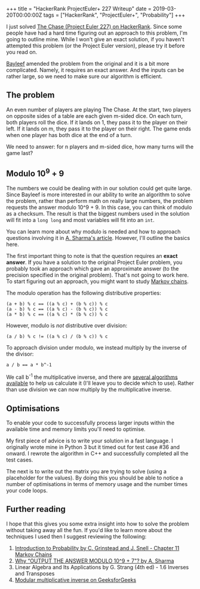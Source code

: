 +++
title = "HackerRank ProjectEuler+ 227 Writeup"
date = 2019-03-20T00:00:00Z
tags = ["HackerRank", "ProjectEuler+", "Probability"]
+++

I just solved [The Chase (Project Euler 227) on HackerRank](https://www.hackerrank.com/contests/projecteuler/challenges/euler227). Since some people have had a hard time figuring out an approach to this problem, I'm going to outline mine. While I won't give an exact solution, if you haven't attempted this problem (or the Project Euler version), please try it before you read on. 

[Bayleef](https://www.hackerrank.com/profile/bayleef) amended the problem from the original and it is a bit more complicated. Namely, it requires an exact answer. And the inputs can be rather large, so we need to make sure our algorithm is efficient.

## The problem
An even number of players are playing The Chase. At the start, two players on opposite sides of a table are each given m-sided dice. On each turn, both players roll the dice. If it lands on 1, they pass it to the player on their left. If it lands on m, they pass it to the player on their right. The game ends when one player has both dice at the end of a turn.

We need to answer: for n players and m-sided dice, how many turns will the game last?

## Modulo 10<sup>9</sup> + 9
The numbers we could be dealing with in our solution could get quite large. Since Bayleef is more interested in our ability to write an algorithm to solve the problem, rather than perform math on really large numbers, the problem requests the answer modulo 10^9 + 9. In this case, you can think of modulo as a checksum. The result is that the biggest numbers used in the solution will fit into a `long long` and most variables will fit into an `int`.

You can learn more about why modulo is needed and how to approach questions involving it in [A. Sharma's article](https://www.hackerearth.com/practice/notes/abhinav92003/why-output-the-answer-modulo-109-7/). However, I'll outline the basics here.

The first important thing to note is that the question requires an **exact answer**. If you have a solution to the original Project Euler problem, you probably took an approach which gave an approximate answer (to the precision specified in the original problem). That's not going to work here. To start figuring out an approach, you might want to study [Markov chains](http://www.dartmouth.edu/~chance/teaching_aids/books_articles/probability_book/amsbook.mac.pdf).

The modulo operation has the following distributive properties:
```
(a + b) % c == ((a % c) + (b % c)) % c
(a - b) % c == ((a % c) - (b % c)) % c
(a * b) % c == ((a % c) * (b % c)) % c
```

However, modulo is *not* distributive over division:
```
(a / b) % c != ((a % c) / (b % c)) % c
```

To approach division under modulo, we instead multiply by the inverse of the divisor: 
```
a / b == a * b^-1
```

We call b<sup>-1</sup> the multiplicative inverse, and there are [several algorithms available](https://www.geeksforgeeks.org/multiplicative-inverse-under-modulo-m/) to help us calculate it (I'll leave you to decide which to use). Rather than use division we can now multiply by the multiplicative inverse.

## Optimisations
To enable your code to successfully process larger inputs within the available time and memory limits you'll need to optimise. 

My first piece of advice is to write your solution in a fast language. I originally wrote mine in Python 3 but it timed out for test case #36 and onward. I rewrote the algorithm in C++ and successfully completed all the test cases. 

The next is to write out the matrix you are trying to solve (using a placeholder for the values). By doing this you should be able to notice a number of optimisations in terms of memory usage and the number times your code loops.

## Further reading
I hope that this gives you some extra insight into how to solve the problem without taking away all the fun. If you'd like to learn more about the techniques I used then I suggest reviewing the following:

1. [Introduction to Probability by C. Grinstead and J. Snell - Chapter 11 Markov Chains](http://www.dartmouth.edu/~chance/teaching_aids/books_articles/probability_book/amsbook.mac.pdf)
2. [Why “OUTPUT THE ANSWER MODULO 10^9 + 7"? by A. Sharma](https://www.hackerearth.com/practice/notes/abhinav92003/why-output-the-answer-modulo-109-7/)
3. Linear Algebra and Its Applications by G. Strang (4th ed) - 1.6 Inverses and Transposes
4. [Modular multiplicative inverse on GeeksforGeeks](https://www.geeksforgeeks.org/multiplicative-inverse-under-modulo-m/)
